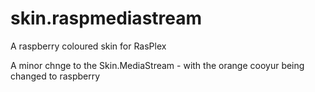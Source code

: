 skin.raspmediastream
====================

A raspberry coloured skin for RasPlex

A minor chnge to the Skin.MediaStream - with the orange cooyur being changed to raspberry
